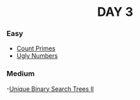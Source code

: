 <h1 align="center"> 
DAY 3
</h1>

### Easy

- [Count Primes](https://github.com/asthakri50/100_DAYS_OF_CODE/blob/main/Day3/2.java)
- [Ugly Numbers](https://github.com/asthakri50/100_DAYS_OF_CODE/blob/main/Day3/3.java)

### Medium

-[Unique Binary Search Trees II](https://github.com/asthakri50/100_DAYS_OF_CODE/blob/main/Day3/1.java)
